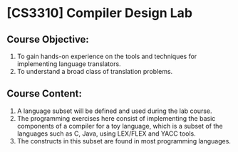# [CS3310] Compiler Design Lab

## Course Objective: 
1. To gain hands-on experience on the tools and techniques for implementing language translators.
2. To understand a broad class of translation problems.

## Course Content:
1. A language subset will be defined and used during the lab course.
2. The programming exercises here consist of implementing the basic components of a compiler for a toy language, which is a subset of the languages    such as C, Java, using LEX/FLEX and YACC tools. 
3. The constructs in this subset are found in most programming languages.